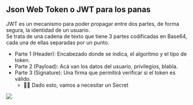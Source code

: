## Json Web Token o JWT para los panas

<div class='grid grid-cols-2 gap-10 place-items-center'>

<p class='text-sm'>
JWT es un mecanismo para poder propagar entre dos partes, de forma segura, la identidad de un usuario. <br/>
Se trata de una cadena de texto que tiene 3 partes codificadas en Base64, cada una de ellas separadas por un punto.

- Parte 1 (Header): Encabezado donde se indica, el algoritmo y el tipo de token. 
- Parte 2 (Payload): Acá van los datos del usuario, privilegios, blabla.
- Parte 3 (Signature): Una firma que permitirá verificar si el token es válido.
  - ☝🏻 Dado esto, vamos a necesitar un Secret
</p>

<img  class='rounded-md' src='https://dc722jrlp2zu8.cloudfront.net/media/uploads/2019/12/04/cap3-seguridad2.png'/>

</div>
